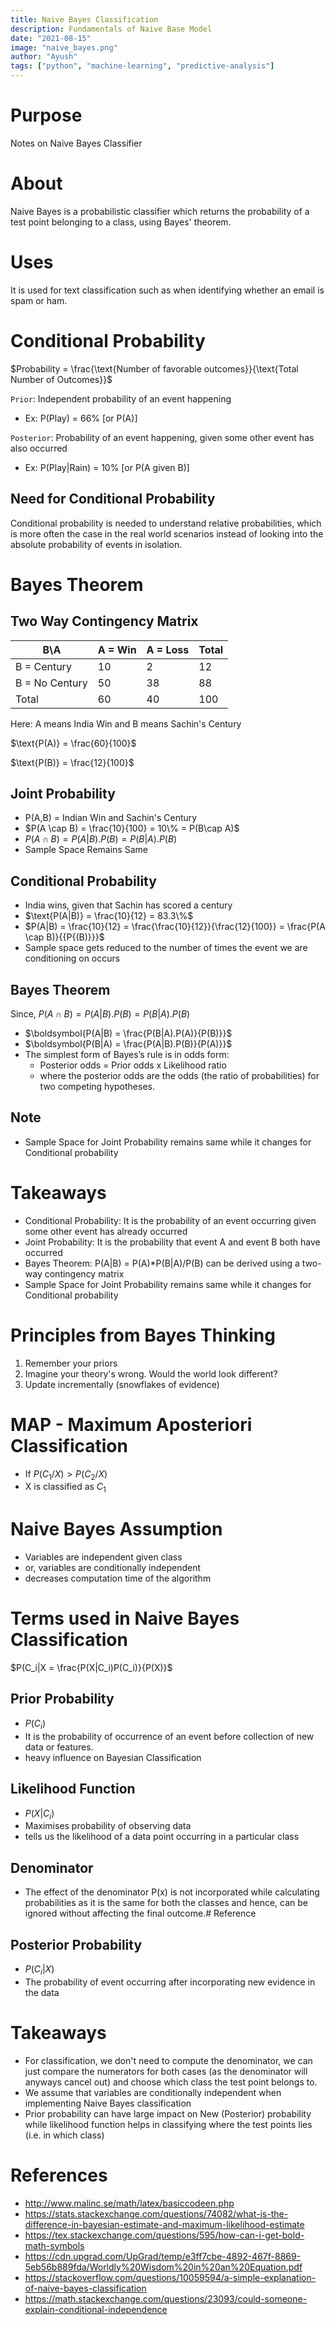 ```yaml
---
title: Naive Bayes Classification
description: Fundamentals of Naive Base Model
date: "2021-08-15"
image: "naive_bayes.png"
author: "Ayush"
tags: ["python", "machine-learning", "predictive-analysis"]
---
```


# Purpose
Notes on Naive Bayes Classifier

# About
Naive Bayes is a probabilistic classifier which returns the probability of a test point belonging to a class, using Bayes' theorem.

# Uses
It is used for text classification such as when identifying whether an email is spam or ham.

# Conditional Probability

$Probability = \frac{\text{Number of favorable outcomes}}{\text{Total Number of Outcomes}}$

`Prior`: Independent probability of an event happening
- Ex: P(Play) = 66% [or P(A)]

`Posterior`: Probability of an event happening, given some other event has also occurred 
- Ex: P(Play|Rain) = 10% [or P(A given B)]

## Need for Conditional Probability
Conditional probability is needed to understand relative probabilities, which is more often the case in the real world scenarios instead of looking into the absolute probability of events in isolation.

# Bayes Theorem

## Two Way Contingency Matrix

| B\A            | A = Win | A = Loss | Total |
|----------------|---------|----------|-------|
| B = Century    | 10      | 2        | 12    |
| B = No Century | 50      | 38       | 88    |
| Total          | 60      | 40       | 100   |

Here: A means India Win and B means Sachin's Century

$\text{P(A)} = \frac{60}{100}$

$\text{P(B)} = \frac{12}{100}$

## Joint Probability
- P(A,B) = Indian Win and Sachin's Century
- $P(A \cap B) = \frac{10}{100} = 10\% = P(B\cap A)$
- $P(A \cap B) = P(A|B).P(B) = P(B|A).P(B)$
- Sample Space Remains Same

## Conditional Probability
- India wins, given that Sachin has scored a century
- $\text{P(A|B)} = \frac{10}{12} = 83.3\%$ 
- $P(A|B) = \frac{10}{12} = \frac{\frac{10}{12}}{\frac{12}{100}} = \frac{P(A \cap B)}{{P{(B)}}}$
- Sample space gets reduced to the number of times the event we are conditioning on occurs


## Bayes Theorem
Since, $P(A \cap B) = P(A|B).P(B) = P(B|A).P(B)$
- $\boldsymbol{P(A|B) = \frac{P(B|A).P(A)}{P(B)}}$
- $\boldsymbol{P(B|A) = \frac{P(A|B).P(B)}{P(A)}}$
- The simplest form of Bayes’s rule is in odds form:
    - Posterior odds = Prior odds x Likelihood ratio
    - where the posterior odds are the odds (the ratio of probabilities) for two competing hypotheses.

## Note
- Sample Space for Joint Probability remains same while it changes for Conditional probability


# Takeaways
- Conditional Probability: It is the probability of an event occurring given some other event has already occurred
- Joint Probability: It is the probability that event A and event B both have occurred
- Bayes Theorem: P(A|B) = P(A)*P(B|A)/P(B) can be derived using a two-way contingency matrix
- Sample Space for Joint Probability remains same while it changes for Conditional probability

# Principles from Bayes Thinking
1. Remember your priors
2. Imagine your theory's wrong. Would the world look different?
3. Update incrementally (snowflakes of evidence)

# MAP - Maximum Aposteriori Classification
- If $P(C_{1}/X) > P(C_{2}/X)$
- X is classified as $C_1$

# Naive Bayes Assumption
- Variables are independent given class 
- or, variables are conditionally independent
- decreases computation time of the algorithm

# Terms used in Naive Bayes Classification
$P(C_i|X = \frac{P(X|C_i)P(C_i)}{P(X)}$

## Prior Probability
- $P(C_{i})$
- It is the probability of occurrence of an event before collection of new data or features.
- heavy influence on Bayesian Classification

## Likelihood Function
- $P(X|C_i)$
- Maximises probability of observing data
- tells us the likelihood of a data point occurring in a particular class

## Denominator
- The effect of the denominator P(x) is not incorporated while calculating probabilities as it is the same for both the classes and hence, can be ignored without affecting the final outcome.# Reference

## Posterior Probability
- $P(C_i|X)$
- The probability of event occurring after incorporating new evidence in the data

# Takeaways
- For classification, we don't need to compute the denominator, we can just compare the numerators for both cases (as the denominator will anyways cancel out) and choose which class the test point belongs to.
- We assume that variables are conditionally independent when implementing Naive Bayes classification
- Prior probability can have large impact on New (Posterior) probability while likelihood function helps in classifying where the test points lies (i.e. in which class)

# References

- http://www.malinc.se/math/latex/basiccodeen.php
- https://stats.stackexchange.com/questions/74082/what-is-the-difference-in-bayesian-estimate-and-maximum-likelihood-estimate
- https://tex.stackexchange.com/questions/595/how-can-i-get-bold-math-symbols
- https://cdn.upgrad.com/UpGrad/temp/e3ff7cbe-4892-467f-8869-5eb56b889fda/Worldly%20Wisdom%20in%20an%20Equation.pdf
- https://stackoverflow.com/questions/10059594/a-simple-explanation-of-naive-bayes-classification
- https://math.stackexchange.com/questions/23093/could-someone-explain-conditional-independence
